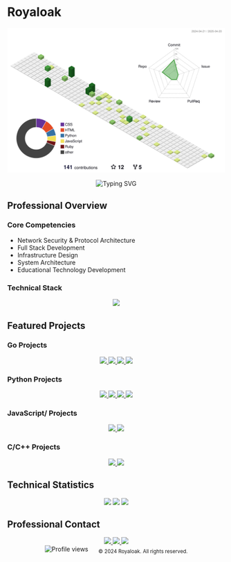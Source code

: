 # Royaloak

![](./profile-3d-contrib/profile-green-animate.svg)

<div align="center">
  <img src="https://readme-typing-svg.herokuapp.com?font=Fira+Code&weight=600&size=28&duration=4000&pause=1000&color=FFFFFF&center=true&vCenter=true&random=false&width=600&height=100&lines=Network+Security+Engineer;Full+Stack+Developer;Protocol+Architecture+Expert" alt="Typing SVG" />
</div>

## Professional Overview

### Core Competencies
- Network Security & Protocol Architecture
- Full Stack Development
- Infrastructure Design
- System Architecture
- Educational Technology Development

### Technical Stack
<div align="center">
  <img src="https://skillicons.dev/icons?i=go,python,js,ruby,c,cpp,bash,mongodb,linux,ubuntu&theme=dark" />
</div>

## Featured Projects

### Go Projects
<div align="center">
  <a href="https://github.com/royaloakap/Royal-Gradient">
    <img src="https://github-readme-stats.vercel.app/api/pin/?username=royaloakap&repo=Royal-Gradient&theme=dark&hide_border=true" />
  </a>
  <a href="https://github.com/royaloakap/RoyalProxyV0">
    <img src="https://github-readme-stats.vercel.app/api/pin/?username=royaloakap&repo=RoyalProxyV0&theme=dark&hide_border=true" />
  </a>
  <a href="https://github.com/royaloakap/RoyalCNC-V0">
    <img src="https://github-readme-stats.vercel.app/api/pin/?username=royaloakap&repo=RoyalCNC-V0&theme=dark&hide_border=true" />
  </a>
  <a href="https://github.com/royaloakap/Funnel">
    <img src="https://github-readme-stats.vercel.app/api/pin/?username=royaloakap&repo=Funnel&theme=dark&hide_border=true" />
  </a>
</div>

### Python Projects
<div align="center">
  <a href="https://github.com/royaloakap/Stresser-Telegram">
    <img src="https://github-readme-stats.vercel.app/api/pin/?username=royaloakap&repo=Stresser-Telegram&theme=dark&hide_border=true&show_owner=true" />
  </a>
  <a href="https://github.com/royaloakap/Py-OBF">
    <img src="https://github-readme-stats.vercel.app/api/pin/?username=royaloakap&repo=Py-OBF&theme=dark&hide_border=true" />
  </a>
  <a href="https://github.com/royaloakap/Python-Obfuscator">
    <img src="https://github-readme-stats.vercel.app/api/pin/?username=royaloakap&repo=Python-Obfuscator&theme=dark&hide_border=true" />
  </a>
  <a href="https://github.com/royaloakap/CFX-RESOLVER">
    <img src="https://github-readme-stats.vercel.app/api/pin/?username=royaloakap&repo=CFX-RESOLVER&theme=dark&hide_border=true" />
  </a>
</div>

### JavaScript/ Projects
<div align="center">
  <a href="https://github.com/royaloakap/DDOS-WORLD">
    <img src="https://github-readme-stats.vercel.app/api/pin/?username=royaloakap&repo=DDOS-WORLD&theme=dark&hide_border=true" />
  </a>
  <a href="https://github.com/royaloakap/Crow-Bot">
    <img src="https://github-readme-stats.vercel.app/api/pin/?username=royaloakap&repo=Crow-Bot&theme=dark&hide_border=true" />
  </a>
</div>

### C/C++ Projects
<div align="center">
  <a href="https://github.com/royaloakap/Payload-C">
    <img src="https://github-readme-stats.vercel.app/api/pin/?username=royaloakap&repo=Payload-C&theme=dark&hide_border=true" />
  </a>
  <a href="https://github.com/royaloakap/ddos-world">
    <img src="https://github-readme-stats.vercel.app/api/pin/?username=royaloakap&repo=ddos-world&theme=dark&hide_border=true" />
  </a>
</div>

## Technical Statistics

<div align="center">
  <img src="https://github-readme-stats.vercel.app/api?username=royaloakap&show_icons=true&theme=dark&hide_border=true&count_private=true" />
  <img src="https://github-readme-stats.vercel.app/api/top-langs/?username=royaloakap&layout=compact&theme=dark&hide_border=true" />
  <img src="https://github-readme-streak-stats.herokuapp.com/?user=royaloakap&theme=dark&hide_border=true" />
</div>

## Professional Contact

<div align="center">
  <a href="https://royalprojets.com">
    <img src="https://img.shields.io/badge/Website-royalprojets.com-000000?style=for-the-badge&logo=globe&logoColor=white" />
  </a>
  <a href="https://t.me/royaloakap">
    <img src="https://img.shields.io/badge/Telegram-royaloakap-000000?style=for-the-badge&logo=telegram&logoColor=white" />
  </a>
  <a href="https://discord.gg/Gq6SVG4mp8">
    <img src="https://img.shields.io/badge/Discord-royalC2-000000?style=for-the-badge&logo=discord&logoColor=white" />
  </a>
</div>
<div align="center">
  <img src="https://komarev.com/ghpvc/?username=royaloakap&label=Profile%20views&color=0e75b6&style=flat" alt="Profile views" />
  &nbsp;&nbsp;&nbsp;&nbsp;
  <sub>© 2024 Royaloak. All rights reserved.</sub>
</div>

